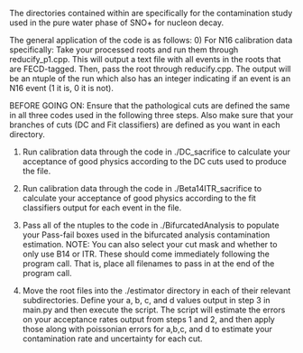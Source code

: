 The directories contained within are specifically for the contamination study used
in the pure water phase of SNO+ for nucleon decay.

The general application of the code is as follows:
  0) For N16 calibration data specifically:
     Take your processed roots and run them through reducify_p1.cpp.  This will
     output a text file with all events in the roots that are FECD-tagged. Then,
     pass the root through reducify.cpp.  The output will be an ntuple of the
     run which also has an integer indicating if an event is an N16 event (1 it is,
     0 it is not).

BEFORE GOING ON: Ensure that the pathological cuts are defined the same in all
three codes used in the following three steps.  Also make sure that your branches
of cuts (DC and Fit classifiers) are defined as you want in each directory.

  1) Run calibration data through the code in ./DC_sacrifice to calculate your
     acceptance of good physics according to the DC cuts used to produce the file.
  2) Run calibration data through the code in ./Beta14ITR_sacrifice to calculate
     your acceptance of good physics according to the fit classifiers output
     for each event in the file.
  3) Pass all of the ntuples to the code in ./BifurcatedAnalysis to populate your
     Pass-fail boxes used in the bifurcated analysis contamination estimation.
     NOTE: You can also select your cut mask and whether to only use B14 or ITR.
     These should come immediately following the program call.  That is, place
     all filenames to pass in at the end of the program call.

  4) Move the root files into the ./estimator directory in each of their relevant
     subdirectories. Define your a, b, c, and d values output in step 3 in main.py
     and then execute the script.  The script will estimate the errors on your
     acceptance rates output from steps 1 and 2, and then apply those along with
     poissonian errors for a,b,c, and d to estimate your contamination rate and
     uncertainty for each cut.
